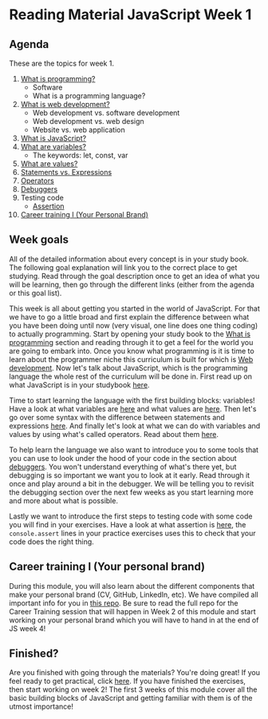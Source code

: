 # Reading Material JavaScript Week 1

## Agenda

These are the topics for week 1.

1. [What is programming?](https://study.hackyourfuture.net/#/programming/README)
   - Software
   - What is a programming language?
2. [What is web development?](https://study.hackyourfuture.net/#/the-internet/web-development)
   - Web development vs. software development
   - Web development vs. web design
   - Website vs. web application
3. [What is JavaScript?](https://study.hackyourfuture.net/#/javascript/README)
4. [What are variables?](https://study.hackyourfuture.net/#/javascript/variables)
   - The keywords: let, const, var
5. [What are values?](https://study.hackyourfuture.net/#/javascript/values)
6. [Statements vs. Expressions](https://study.hackyourfuture.net/#/javascript/statements-vs-expressions)
7. [Operators](https://study.hackyourfuture.net/#/javascript/operators)
8. [Debuggers](https://study.hackyourfuture.net/#/tools/debuggers)
9. Testing code
   - [Assertion](https://study.hackyourfuture.net/#/testing/assertion)
10. [Career training I (Your Personal Brand)](https://github.com/HackYourFuture/yourpersonalbrand)

## Week goals
All of the detailed information about every concept is in your study book. The following goal explanation will link you to the correct place to get studying. Read through the goal description once to get an idea of what you will be learning, then go through the different links (either from the agenda or this goal list).

This week is all about getting you started in the world of JavaScript. For that we have to go a little broad and first explain the difference between what you have been doing until now (very visual, one line does one thing coding) to actually programming. Start by opening your study book to the [What is programming](https://study.hackyourfuture.net/#/programming/README) section and reading through it to get a feel for the world you are going to embark into. Once you know what programming is it is time to learn about the programmer niche this curriculum is built for which is [Web development](https://study.hackyourfuture.net/#/the-internet/web-development). Now let's talk about JavaScript, which is the programming language the whole rest of the curriculum will be done in. First read up on what JavaScript is in your studybook [here](https://study.hackyourfuture.net/#/javascript/README).

Time to start learning the language with the first building blocks: variables! Have a look at what variables are [here](https://study.hackyourfuture.net/#/javascript/variables) and what values are [here](https://study.hackyourfuture.net/#/javascript/values). Then let's go over some syntax with the difference between statements and expressions [here](https://study.hackyourfuture.net/#/javascript/statements-vs-expressions). And finally let's look at what we can do with variables and values by using what's called operators. Read about them [here](https://study.hackyourfuture.net/#/javascript/operators).

To help learn the language we also want to introduce you to some tools that you can use to look under the hood of your code in the section about [debuggers](https://study.hackyourfuture.net/#/tools/debuggers). You won't understand everything of what's there yet, but debugging is so important we want you to look at it early. Read through it once and play around a bit in the debugger. We will be telling you to revisit the debugging section over the next few weeks as you start learning more and more about what is possible. 

Lastly we want to introduce the first steps to testing code with some code you will find in your exercises. Have a look at what assertion is [here](https://study.hackyourfuture.net/#/testing/assertion), the `console.assert` lines in your practice exercises uses this to check that your code does the right thing.

## Career training I (Your personal brand)
During this module, you will also learn about the different components that make your personal brand (CV, GitHub, LinkedIn, etc). We have compiled all important info for you in [this repo](https://github.com/HackYourFuture/yourpersonalbrand). Be sure to read the full repo for the Career Training session that will happen in Week 2 of this module and start working on your personal brand which you will have to hand in at the end of JS week 4!

## Finished?

Are you finished with going through the materials? You're doing great! If you feel ready to get practical, click [here](./MAKEME.md). If you have finished the exercises, then start working on week 2! The first 3 weeks of this module cover all the basic building blocks of JavaScript and getting familiar with them is of the utmost importance!
